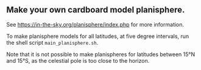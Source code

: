 ## Make your own cardboard model planisphere.

See https://in-the-sky.org/planisphere/index.php for more information.

To make planisphere models for all latitudes, at five degree intervals, run the shell script `main_planisphere.sh`.

Note that it is not possible to make planispheres for latitudes between 15&deg;N and 15&deg;S, as the celestial pole is too close to the horizon.